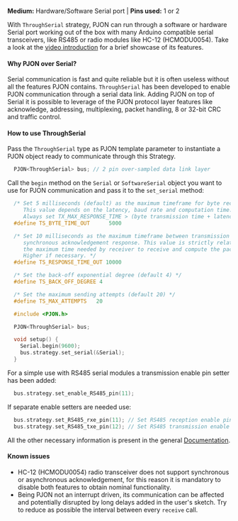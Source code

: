 
**Medium:** Hardware/Software Serial port |
**Pins used:** 1 or 2

With `ThroughSerial` strategy, PJON can run through a software or hardware Serial port working out of the box with many Arduino compatible serial transceivers, like RS485 or radio modules like HC-12 (HCMODU0054). Take a look at the [video introduction](https://www.youtube.com/watch?v=H4jUsgvM-lw) for a brief showcase of its features.

#### Why PJON over Serial?
Serial communication is fast and quite reliable but it is often useless without all the features PJON contains. `ThroughSerial` has been developed to enable PJON communication through a serial data link. Adding PJON on top of Serial it is possible to leverage of the PJON protocol layer features like acknowledge, addressing, multiplexing, packet handling, 8 or 32-bit CRC and traffic control.

#### How to use ThroughSerial
Pass the `ThroughSerial` type as PJON template parameter to instantiate a PJON object ready to communicate through this Strategy.
```cpp  
  PJON<ThroughSerial> bus; // 2 pin over-sampled data link layer
```
Call the `begin` method on the `Serial` or `SoftwareSerial`  object you want to use for PJON communication and pass it to the `set_serial` method:
```cpp  
  /* Set 5 milliseconds (default) as the maximum timeframe for byte reception.
     This value depends on the latency, baud rate and computation time.
     Always set TX_MAX_RESPONSE_TIME > (byte transmission time + latency) */
  #define TS_BYTE_TIME_OUT      5000

  /* Set 10 milliseconds as the maximum timeframe between transmission and
     synchronous acknowledgement response. This value is strictly related to
     the maximum time needed by receiver to receive and compute the packet.
     Higher if necessary. */
  #define TS_RESPONSE_TIME_OUT 10000

  /* Set the back-off exponential degree (default 4) */
  #define TS_BACK_OFF_DEGREE 4

  /* Set the maximum sending attempts (default 20) */
  #define TS_MAX_ATTEMPTS   20

  #include <PJON.h>

  PJON<ThroughSerial> bus;

  void setup() {
    Serial.begin(9600);
    bus.strategy.set_serial(&Serial);
  }
```
For a simple use with RS485 serial modules a transmission enable pin setter has been added:
```cpp  
  bus.strategy.set_enable_RS485_pin(11);
```
If separate enable setters are needed use:
```cpp  
  bus.strategy.set_RS485_rxe_pin(11); // Set RS485 reception enable pin
  bus.strategy.set_RS485_txe_pin(12); // Set RS485 transmission enable pin
```

All the other necessary information is present in the general [Documentation](/documentation).

#### Known issues
- HC-12 (HCMODU0054) radio transceiver does not support synchronous or asynchronous acknowledgement, for this reason it is mandatory to disable both features to obtain nominal functionality.
- Being PJON not an interrupt driven, its communication can be affected and potentially disrupted by long delays added in the user's sketch. Try to reduce as possible the interval between every `receive` call.
